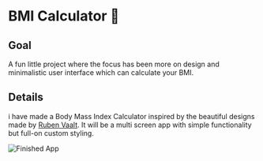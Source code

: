 # BMI Calculator 💪

## Goal

A fun little project where the focus has been more on design and minimalistic user interface which can calculate your BMI.

## Details

i have made a Body Mass Index Calculator inspired by the beautiful designs made by [Ruben Vaalt](https://dribbble.com/shots/4585382-Simple-BMI-Calculator). It will be a multi screen app with simple functionality but full-on custom styling. 

![Finished App](https://github.com/londonappbrewery/Images/blob/master/bmi-calc-demo.gif)
